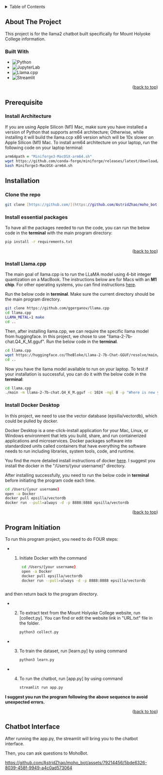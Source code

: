 <!-- TABLE OF CONTENTS -->
<details>
  <summary>Table of Contents</summary>
  <ol>
    <li>
      <a href="#about-the-project">About The Project</a>
      <ul>
        <li><a href="#built-with">Built With</a></li>
      </ul>
    </li>
    <li>
      <a href="#getting-started">Getting Started</a>
      <ul>
        <li><a href="#prerequisites">Prerequisites</a></li>
        <li><a href="#installation">Installation</a></li>
      </ul>
    </li>
    <li><a href="#usage">Usage</a></li>
  </ol>
</details>


<!-- ABOUT THE PROJECT -->
## About The Project
This project is for the llama2 chatbot built specifically for Mount Holyoke College information. 

### Built With
* ![Python](https://img.shields.io/badge/Python-3776AB?style=for-the-badge&logo=python&logoColor=white)
* ![JupyterLab](https://img.shields.io/badge/JupyterLab-F37626.svg?&style=for-the-badge&logo=Jupyter&logoColor=white)
* ![Llama.cpp](https://img.shields.io/badge/Llama.cpp-002b36?style=for-the-badge)
* ![Streamlit](https://img.shields.io/badge/Streamlit-FF4B4B?style=for-the-badge&logo=Streamlit&logoColor=white)
  
<p align="right">(<a href="#readme-top">back to top</a>)</p>

<!-- GETTING STARTED -->
## Prerequisite

### Install Architecture
If you are using Apple Silicon (M1) Mac, make sure you have installed a version of Python that supports arm64 architecture; Otherwise, while installing it will build the llama.ccp x86 version which will be 10x slower on Apple Silicon (M1) Mac. To install arm64 architecture on your laptop, run the following code on your laptop terminal:
```zsh
arm64path = "Miniforge3-MacOSX-arm64.sh"
wget https://github.com/conda-forge/miniforge/releases/latest/download/Miniforge3-MacOSX-arm64.sh
bash Miniforge3-MacOSX-arm64.sh
```

## Installation
### Clone the repo
```zsh
git clone [https://github.com/](https://github.com/AstridZhao/moho_bot.git)
```
### Install essential packages
To have all the packages needed to run the code, you can run the below code in the **terminal** with the main program directory:
```zsh
pip install -r requirements.txt
```
<p align="right">(<a href="#readme-top">back to top</a>)</p>

### Install Llama.cpp
The main goal of llama.cpp is to run the LLaMA model using 4-bit integer quantization on a MacBook. The instructions below are for Macs with an **M1 chip**.
For other operating systems, you can find instructions [here](https://github.com/TrelisResearch/llamacpp-install-basics/blob/main/instructions.md).

Run the below code in **terminal**. Make sure the current directory should be the main program directory.
```zsh
git clone https://github.com/ggerganov/llama.cpp
cd llama.cpp
LLAMA_METAL=1 make
cd ..
```
Then, after installing llama.cpp, we can require the specific llama model from huggingface. In this project, we chose to use  "llama-2-7b-chat.Q4_K_M.gguf". Run the below code in the **terminal**.
```zsh
cd llama.cpp
wget https://huggingface.co/TheBloke/Llama-2-7b-Chat-GGUF/resolve/main/llama-2-7b-chat.Q4_K_M.gguf
cd ..
```

Now you have the llama model available to run on your laptop. 
To test if your installation is successful, you can do it with the below code in the **terminal**:
```zsh
cd llama.cpp
./main -m llama-2-7b-chat.Q4_K_M.gguf -c 1024 -ngl 8 -p "Where is new york?"
```

### Install Docker Desktop

In this project, we need to use the vector database (epsilla/vectordb), which could be pulled by docker.

Docker Desktop is a one-click-install application for your Mac, Linux, or Windows environment that lets you build, share, and run containerized applications and microservices. Docker packages software into standardized units called containers that have everything the software needs to run including libraries, system tools, code, and runtime.

You find the more detailed install instructions of docker [here](https://docs.docker.com/desktop/install/mac-install/).
I suggest you install the docker in the "/Users/{your username}" directory.

After installing successfully, you need to run the below code in **terminal** before initiating the program code each time.

```zsh
cd /Users/{your username}
open -a Docker
docker pull epsilla/vectordb
docker run --pull=always -d -p 8888:8888 epsilla/vectordb
```
<p align="right">(<a href="#readme-top">back to top</a>)</p>

<!-- USAGE -->
## Program Initiation

To run this program project, you need to do FOUR steps: 

* 1. Initiate Docker with the command
     
     ```zsh
      cd /Users/{your username}
      open -a Docker
      docker pull epsilla/vectordb
      docker run --pull=always -d -p 8888:8888 epsilla/vectordb
    ```
and then return back to the program directory.
  
* 2. To extract text from the Mount Holyoke College website, run [collect.py].
     You can find or edit the website link in "URL.txt" file in the folder.

      ```zsh
     python3 collect.py
     ```
     
* 3. To train the dataset, run [learn.py] by using command
     
     ```zsh
     python3 learn.py
     ```
  
* 4. To run the chatbot, run [app.py] by using command

     ```zsh
     streamlit run app.py
     ```

**I suggest you run the program following the above sequence to avoid unexpected errors.**

<p align="right">(<a href="#readme-top">back to top</a>)</p>

## Chatbot Interface

After running the app.py, the streamlit will bring you to the chatbot interface.


Then, you can ask questions to MohoBot. 

https://github.com/AstridZhao/moho_bot/assets/79214456/5bde6326-8039-458f-9949-a4c0ad573064


